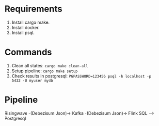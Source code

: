 # Requirements

1. Install cargo make.
2. Install docker.
3. Install psql.


# Commands

1. Clean all states: `cargo make clean-all`
2. Setup pipeline: `cargo make setup`
3. Check results in postgresql: `PGPASSWORD=123456 psql -h localhost -p 5432 -U myuser mydb`

# Pipeline

Risingwave -(Debezisum Json)-> Kafka -(Debezisum Json)-> Flink SQL --> Postgresql